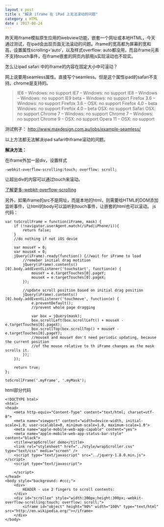 ```yaml
---
layout : post
title : "解决 iframe 在 iPad 上无法滚动的问题"
category : HTML
date : 2017-08-24
---
```



<!-- more -->

昨天用iframe模拟原生应用的webview功能，嵌套一个网址或本地HTML，今天通过测试，在ipad会出现页面无法滚动的问题。iframe的宽高都为屏幕的宽和高，设置属性scrolling=‘auto’，以及样式overflow: auto都没用，而且iframe元素不支持touch事件，在iframe嵌套的网页内部用js实现滚动也不现实。



怎么让ipad safari 中的iframe的内容在固定大小中可滚动？ 

网上说要用seamless属性。直接写个seamless。但是这个属性ipad的safari不支持。chrome是支持的。 

>IE6 – Windows: no support 
IE7 – Windows: no support 
IE8 – Windows – Windows: no support 
IE9 beta – Windows: no support 
Firefox 3.6 – Windows: no support 
Firefox 3.6 – OSX: no support 
Firefox 4.0 – beta Windows: no support 
Firefox 4.0 – beta OSX: no support 
Safari OSX: no support 
Chrome 7 – Windows: no support 
Chrome 7 – Windows: no support 
Chrome 9 – OSX: no support 
Opera 11 – OSX: no support 

测试例子： 
http://www.maxdesign.com.au/jobs/example-seamless/ 

以上方法都无法解决ipad safari中iframe滚动的问题。

**解决方法：** 

在iframe外加一层div，设置样式

    -webkit-overflow-scrolling:touch; overflow: scroll; 
    
让超出div的内容可以通过touch来滚动。

[了解更多-webkit-overflow-scrolling](http://blog.csdn.net/tcy9099/article/details/77529493)

另外，如果iframe的src不是网址，而是本地的html，则需要给HTML的DOM添加监听事件，让html的body可以监听到touch事件，让嵌套的html也可以滚动。
js代码：

	var toScrollFrame = function(iFrame, mask) {
		if (!navigator.userAgent.match(/iPad|iPhone/i)){
			return false;
		}
		//do nothing if not iOS devie

		var mouseY = 0;
		var mouseX = 0;
		jQuery(iFrame).ready(function() {//wait for iFrame to load
			//remeber initial drag motition
			jQuery(iFrame).contents()[0].body.addEventListener('touchstart', function(e) {
				mouseY = e.targetTouches[0].pageY;
				mouseX = e.targetTouches[0].pageX;
			});

			//update scroll position based on initial drag position
			jQuery(iFrame).contents()[0].body.addEventListener('touchmove', function(e) {
				e.preventDefault();
				//prevent whole page dragging

				var box = jQuery(mask);
				box.scrollLeft(box.scrollLeft() + mouseX - e.targetTouches[0].pageX);
				box.scrollTop(box.scrollTop() + mouseY - e.targetTouches[0].pageY);
				//mouseX and mouseY don't need periodic updating, because the current position
				//of the mouse relative to th iFrame changes as the mask scrolls it.
			});
		});

		return true;
	};

	toScrollFrame('.myFrame', '.myMask'); 

html部分代码 

	<!DOCTYPE html>
	<html>
	<head>
		<meta http-equiv="Content-Type" content="text/html; charset=utf-8">
		<meta name="viewport" content="width=device-width, initial-scale=1.0, user-scalable=0, minimum-scale=1.0, maximum-scale=1.0">
		<meta name="apple-mobile-web-app-capable" content="yes">
		<meta name="apple-mobile-web-app-status-bar-style" content="black">
		<title>wrapScroller demo</title>
		<link rel="stylesheet" href="../style/wrapScroller.css" type="text/css" media="screen" />
		<script type="text/javascript" src="../jquery-1.8.0.min.js"></script>
		<script type="text/javascript">
			
		</script>
	</head>
	<body style="background: #ccc;">
		<div>
			HEADER - use 2 fingers to scroll contents:
		</div>
		<div id="scrollee" style="width:300px;height:300px;-webkit-overflow-scrolling:touch; overflow: scroll;">
			<iframe id="object" height="90%" width="100%" type="text/html" src="http://en.wikipedia.org/"></iframe>
		</div>
	</body>
</html>

